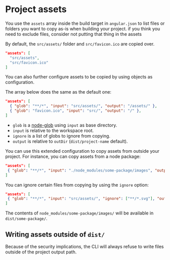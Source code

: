 # Project assets

You use the `assets` array inside the build target in `angular.json` to list files or folders
you want to copy as-is when building your project. if you think you need to exclude files, 
consider not putting that thing in the assets

By default, the `src/assets/` folder and `src/favicon.ico` are copied over.

```json
"assets": [
  "src/assets",
  "src/favicon.ico"
]
```

You can also further configure assets to be copied by using objects as configuration.

The array below does the same as the default one:

```json
"assets": [
  { "glob": "**/*", "input": "src/assets/", "output": "/assets/" },
  { "glob": "favicon.ico", "input": "src/", "output": "/" },
]
```

- `glob` is a [node-glob](https://github.com/isaacs/node-glob) using `input` as base directory.
- `input` is relative to the workspace root.
- `ignore` is a list of globs to ignore from copying.
- `output` is relative to `outDir` (`dist/project-name` default).

 You can use this extended configuration to copy assets from outside your project.
 For instance, you can copy assets from a node package:

 ```json
"assets": [
  { "glob": "**/*", "input": "./node_modules/some-package/images", "output": "/some-package/" },
]
```

You can ignore certain files from copying by using the `ignore` option:
 ```json
"assets": [
  { "glob": "**/*", "input": "src/assets/", "ignore": ["**/*.svg"], "output": "/assets/" },
]
```

The contents of `node_modules/some-package/images/` will be available in `dist/some-package/`. 

## Writing assets outside of `dist/`

Because of the security implications, the CLI will always refuse to write files outside of
the project output path.